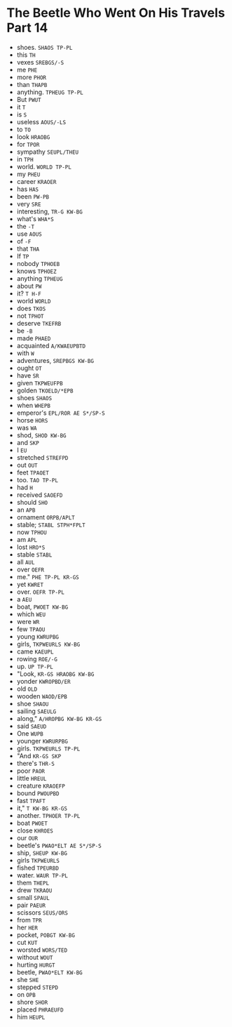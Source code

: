 # The Beetle Who Went On His Travels Part 14

* shoes. `SHAOS TP-PL`
* this `TH`
* vexes `SREBGS/-S`
* me `PHE`
* more `PHOR`
* than `THAPB`
* anything. `TPHEUG TP-PL`
* But `PWUT`
* it `T`
* is `S`
* useless `AOUS/-LS`
* to `TO`
* look `HRAOBG`
* for `TPOR`
* sympathy `SEUPL/THEU`
* in `TPH`
* world. `WORLD TP-PL`
* my `PHEU`
* career `KRAOER`
* has `HAS`
* been `PW-PB`
* very `SRE`
* interesting, `TR-G KW-BG`
* what's `WHA*S`
* the `-T`
* use `AOUS`
* of `-F`
* that `THA`
* If `TP`
* nobody `TPHOEB`
* knows `TPHOEZ`
* anything `TPHEUG`
* about `PW`
* it? `T H-F`
* world `WORLD`
* does `TKOS`
* not `TPHOT`
* deserve `TKEFRB`
* be `-B`
* made `PHAED`
* acquainted `A/KWAEUPBTD`
* with `W`
* adventures, `SREPBGS KW-BG`
* ought `OT`
* have `SR`
* given `TKPWEUFPB`
* golden `TKOELD/*EPB`
* shoes `SHAOS`
* when `WHEPB`
* emperor's `EPL/ROR AE S*/SP-S`
* horse `HORS`
* was `WA`
* shod, `SHOD KW-BG`
* and `SKP`
* I `EU`
* stretched `STREFPD`
* out `OUT`
* feet `TPAOET`
* too. `TAO TP-PL`
* had `H`
* received `SAOEFD`
* should `SHO`
* an `APB`
* ornament `ORPB/APLT`
* stable; `STABL STPH*FPLT`
* now `TPHOU`
* am `APL`
* lost `HRO*S`
* stable `STABL`
* all `AUL`
* over `OEFR`
* me." `PHE TP-PL KR-GS`
* yet `KWRET`
* over. `OEFR TP-PL`
* a `AEU`
* boat, `PWOET KW-BG`
* which `WEU`
* were `WR`
* few `TPAOU`
* young `KWRUPBG`
* girls, `TKPWEURLS KW-BG`
* came `KAEUPL`
* rowing `ROE/-G`
* up. `UP TP-PL`
* "Look, `KR-GS HRAOBG KW-BG`
* yonder `KWROPBD/ER`
* old `OLD`
* wooden `WAOD/EPB`
* shoe `SHAOU`
* sailing `SAEULG`
* along," `A/HROPBG KW-BG KR-GS`
* said `SAEUD`
* One `WUPB`
* younger `KWRURPBG`
* girls. `TKPWEURLS TP-PL`
* "And `KR-GS SKP`
* there's `THR-S`
* poor `PAOR`
* little `HREUL`
* creature `KRAOEFP`
* bound `PWOUPBD`
* fast `TPAFT`
* it," `T KW-BG KR-GS`
* another. `TPHOER TP-PL`
* boat `PWOET`
* close `KHROES`
* our `OUR`
* beetle's `PWAO*ELT AE S*/SP-S`
* ship, `SHEUP KW-BG`
* girls `TKPWEURLS`
* fished `TPEURBD`
* water. `WAUR TP-PL`
* them `THEPL`
* drew `TKRAOU`
* small `SPAUL`
* pair `PAEUR`
* scissors `SEUS/ORS`
* from `TPR`
* her `HER`
* pocket, `POBGT KW-BG`
* cut `KUT`
* worsted `WORS/TED`
* without `WOUT`
* hurting `HURGT`
* beetle, `PWAO*ELT KW-BG`
* she `SHE`
* stepped `STEPD`
* on `OPB`
* shore `SHOR`
* placed `PHRAEUFD`
* him `HEUPL`
